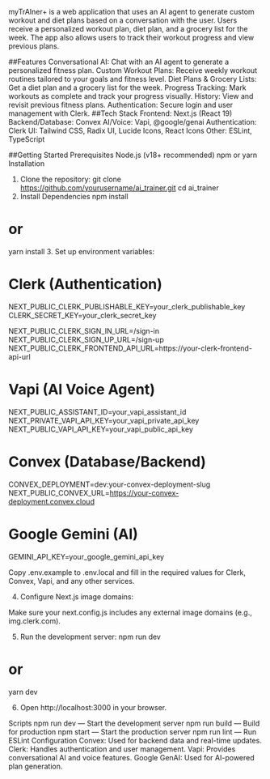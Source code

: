 myTrAIner+ is a web application that uses an AI agent to generate custom workout and diet plans based on a conversation with the user. Users receive a personalized workout plan, diet plan, and a grocery list for the week. The app also allows users to track their workout progress and view previous plans.

##Features
Conversational AI: Chat with an AI agent to generate a personalized fitness plan.
Custom Workout Plans: Receive weekly workout routines tailored to your goals and fitness level.
Diet Plans & Grocery Lists: Get a diet plan and a grocery list for the week.
Progress Tracking: Mark workouts as complete and track your progress visually.
History: View and revisit previous fitness plans.
Authentication: Secure login and user management with Clerk.
##Tech Stack
Frontend: Next.js (React 19)
Backend/Database: Convex
AI/Voice: Vapi, @google/genai
Authentication: Clerk
UI: Tailwind CSS, Radix UI, Lucide Icons, React Icons
Other: ESLint, TypeScript

##Getting Started
Prerequisites
Node.js (v18+ recommended)
npm or yarn
Installation

1. Clone the repository:
   git clone https://github.com/yourusername/ai_trainer.git
   cd ai_trainer
2. Install Dependencies
   npm install

# or

yarn install 3. Set up environment variables:

# Clerk (Authentication)

NEXT_PUBLIC_CLERK_PUBLISHABLE_KEY=your_clerk_publishable_key
CLERK_SECRET_KEY=your_clerk_secret_key

NEXT_PUBLIC_CLERK_SIGN_IN_URL=/sign-in
NEXT_PUBLIC_CLERK_SIGN_UP_URL=/sign-up
NEXT_PUBLIC_CLERK_FRONTEND_API_URL=https://your-clerk-frontend-api-url

# Vapi (AI Voice Agent)

NEXT_PUBLIC_ASSISTANT_ID=your_vapi_assistant_id
NEXT_PRIVATE_VAPI_API_KEY=your_vapi_private_api_key
NEXT_PUBLIC_VAPI_API_KEY=your_vapi_public_api_key

# Convex (Database/Backend)

CONVEX_DEPLOYMENT=dev:your-convex-deployment-slug
NEXT_PUBLIC_CONVEX_URL=https://your-convex-deployment.convex.cloud

# Google Gemini (AI)

GEMINI_API_KEY=your_google_gemini_api_key

Copy .env.example to .env.local and fill in the required values for Clerk, Convex, Vapi, and any other services.

4. Configure Next.js image domains:

Make sure your next.config.js includes any external image domains (e.g., img.clerk.com).

5. Run the development server:
   npm run dev

# or

yarn dev

6. Open http://localhost:3000 in your browser.

Scripts
npm run dev — Start the development server
npm run build — Build for production
npm start — Start the production server
npm run lint — Run ESLint
Configuration
Convex: Used for backend data and real-time updates.
Clerk: Handles authentication and user management.
Vapi: Provides conversational AI and voice features.
Google GenAI: Used for AI-powered plan generation.
